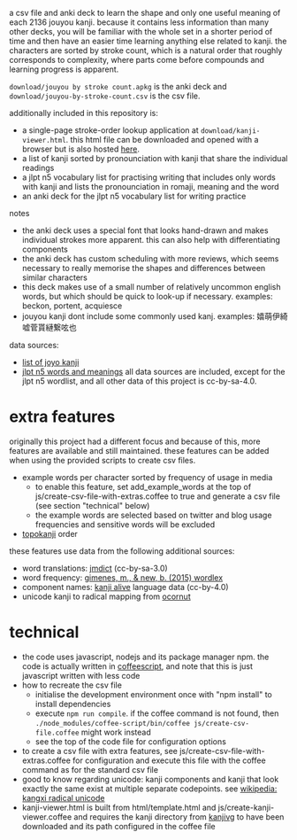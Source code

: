 a csv file and anki deck to learn the shape and only one useful meaning of each 2136 jouyou kanji.
because it contains less information than many other decks, you will be familiar with the whole set in a shorter period of time and then have an easier time learning anything else related to kanji.
the characters are sorted by stroke count, which is a natural order that roughly corresponds to complexity, where parts come before compounds and learning progress is apparent.

`download/jouyou by stroke count.apkg` is the anki deck and `download/jouyou-by-stroke-count.csv` is the csv file.

additionally included in this repository is:
* a single-page stroke-order lookup application at `download/kanji-viewer.html`. this html file can be downloaded and opened with a browser but is also hosted [here](http://sph.mn/other/kanji-viewer.html).
* a list of kanji sorted by pronounciation with kanji that share the individual readings
* a jlpt n5 vocabulary list for practising writing that includes only words with kanji and lists the pronounciation in romaji, meaning and the word
* an anki deck for the jlpt n5 vocabulary list for writing practice

notes
* the anki deck uses a special font that looks hand-drawn and makes individual strokes more apparent. this can also help with differentiating components
* the anki deck has custom scheduling with more reviews, which seems necessary to really memorise the shapes and differences between similar characters
* this deck makes use of a small number of relatively uncommon english words, but which should be quick to look-up if necessary. examples: beckon, portent, acquiesce
* jouyou kanji dont include some commonly used kanj. examples: 嬉萌伊綺嘘菅貰縺繋呟也

data sources:
* [list of joyo kanji](https://en.wikipedia.org/wiki/List_of_j%C5%8Dy%C5%8D_kanji)
* [jlpt n5 words and meanings](http://www.passjapanesetest.com/jlpt-n5-vocabulary-list/)
all data sources are included, except for the jlpt n5 wordlist, and all other data of this project is cc-by-sa-4.0.

# extra features
originally this project had a different focus and because of this, more features are available and still maintained. these features can be added when using the provided scripts to create csv files.

* example words per character sorted by frequency of usage in media
  * to enable this feature, set add_example_words at the top of js/create-csv-file-with-extras.coffee to true and generate a csv file (see section "technical" below)
  * the example words are selected based on twitter and blog usage frequencies and sensitive words will be excluded
* [topokanji](https://github.com/scriptin/topokanji) order

these features use data from the following additional sources:
* word translations: [jmdict](http://www.edrdg.org/jmdict/j_jmdict.html) (cc-by-sa-3.0)
* word frequency: [gimenes, m., & new, b. (2015) wordlex](http://www.lexique.org/?page_id=250)
* component names: [kanji alive](https://github.com/kanjialive/kanji-data-media) language data (cc-by-4.0)
* unicode kanji to radical mapping from [ocornut](https://gist.github.com/ocornut/18844be7446b63d936e4fab8fb5e6e01)

# technical
* the code uses javascript, nodejs and its package manager npm. the code is actually written in [coffeescript](http://coffeescript.org), and note that this is just javascript written with less code
* how to recreate the csv file
  * initialise the development environment once with "npm install" to install dependencies
  * execute `npm run compile`. if the coffee command is not found, then `./node_modules/coffee-script/bin/coffee js/create-csv-file.coffee` might work instead
  * see the top of the code file for configuration options
* to create a csv file with extra features, see js/create-csv-file-with-extras.coffee for configuration and execute this file with the coffee command as for the standard csv file
* good to know regarding unicode: kanji components and kanji that look exactly the same exist at multiple separate codepoints. see [wikipedia: kangxi radical unicode](https://en.wikipedia.org/wiki/Kangxi_radical#Unicode)
* kanji-viewer.html is built from html/template.html and js/create-kanji-viewer.coffee and requires the kanji directory from [kanjivg](https://github.com/KanjiVG/kanjivg) to have been downloaded and its path configured in the coffee file
